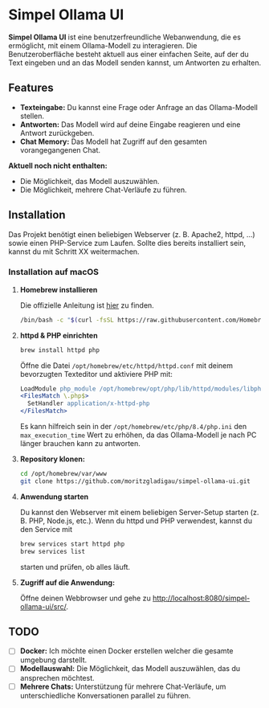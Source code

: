 # Simpel Ollama UI

**Simpel Ollama UI** ist eine benutzerfreundliche Webanwendung, die es ermöglicht, mit einem Ollama-Modell zu interagieren. Die Benutzeroberfläche besteht aktuell aus einer einfachen Seite, auf der du Text eingeben und an das Modell senden kannst, um Antworten zu erhalten.

## Features

- **Texteingabe:** Du kannst eine Frage oder Anfrage an das Ollama-Modell stellen.
- **Antworten:** Das Modell wird auf deine Eingabe reagieren und eine Antwort zurückgeben.
- **Chat Memory:** Das Modell hat Zugriff auf den gesamten vorangegangenen Chat.

**Aktuell noch nicht enthalten:**

- Die Möglichkeit, das Modell auszuwählen.
- Die Möglichkeit, mehrere Chat-Verläufe zu führen.

## Installation

Das Projekt benötigt einen beliebigen Webserver (z. B. Apache2, httpd, ...) sowie einen PHP-Service zum Laufen. Sollte dies bereits installiert sein, kannst du mit Schritt XX weitermachen.

### Installation auf macOS

1. **Homebrew installieren**

   Die offizielle Anleitung ist [hier](https://brew.sh) zu finden.
   ```bash
   /bin/bash -c "$(curl -fsSL https://raw.githubusercontent.com/Homebrew/install/HEAD/install.sh)"
   ```
2. **httpd & PHP einrichten**
   ```bash
   brew install httpd php
   ```
   Öffne die Datei `/opt/homebrew/etc/httpd/httpd.conf` mit deinem bevorzugten Texteditor und aktiviere PHP mit:
   ```apache
   LoadModule php_module /opt/homebrew/opt/php/lib/httpd/modules/libphp.so
   <FilesMatch \.php$>
     SetHandler application/x-httpd-php
   </FilesMatch>
   ```
   Es kann hilfreich sein in der `/opt/homebrew/etc/php/8.4/php.ini` den `max_execution_time` Wert zu erhöhen, da das Ollama-Modell je nach PC länger brauchen kann zu antworten.
3. **Repository klonen:**
   ```bash
   cd /opt/homebrew/var/www
   git clone https://github.com/moritzgladigau/simpel-ollama-ui.git
   ```
4. **Anwendung starten**

   Du kannst den Webserver mit einem beliebigen Server-Setup starten (z. B. PHP, Node.js, etc.). Wenn du httpd und PHP verwendest, kannst du den Service mit
   ```bash
   brew services start httpd php
   brew services list
   ```
   starten und prüfen, ob alles läuft.
5. **Zugriff auf die Anwendung:**

   Öffne deinen Webbrowser und gehe zu [http://localhost:8080/simpel-ollama-ui/src/](http://localhost:8080/simpel-ollama-ui/src/).

## TODO
  - [ ] __Docker:__ Ich möchte einen Docker erstellen welcher die gesamte umgebung darstellt.
  - [ ] __Modellauswahl:__ Die Möglichkeit, das Modell auszuwählen, das du ansprechen möchtest.
  - [ ] __Mehrere Chats:__ Unterstützung für mehrere Chat-Verläufe, um unterschiedliche Konversationen parallel zu führen.
